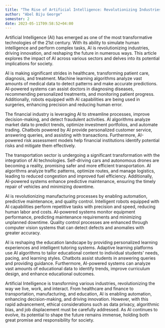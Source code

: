 ```yaml
---
title: "The Rise of Artificial Intelligence: Revolutionizing Industries and Shaping the Future"
author: "Abel Biju George"
semester: 2
date: 2023-05-11T09:58:52+04:00
---
```


Artificial Intelligence (AI) has emerged as one of the most transformative technologies of the 21st century. With its ability to simulate human intelligence and perform complex tasks, AI is revolutionizing industries, driving innovation, and reshaping the future in numerous ways. This article explores the impact of AI across various sectors and delves into its potential implications for society.

AI is making significant strides in healthcare, transforming patient care, diagnosis, and treatment. Machine learning algorithms analyze vast amounts of medical data to detect patterns and make accurate predictions. AI-powered systems can assist doctors in diagnosing diseases, recommending personalized treatments, and monitoring patient progress. Additionally, robots equipped with AI capabilities are being used in surgeries, enhancing precision and reducing human error.

The financial industry is leveraging AI to streamline processes, improve decision-making, and detect fraudulent activities. AI algorithms analyze market data to predict trends, optimize investment portfolios, and automate trading. Chatbots powered by AI provide personalized customer service, answering queries, and assisting with transactions. Furthermore, AI-powered risk assessment models help financial institutions identify potential risks and mitigate them effectively.

The transportation sector is undergoing a significant transformation with the integration of AI technologies. Self-driving cars and autonomous drones are becoming a reality, promising safer and more efficient transportation. AI algorithms analyze traffic patterns, optimize routes, and manage logistics, leading to reduced congestion and improved fuel efficiency. Additionally, AI-powered systems enhance predictive maintenance, ensuring the timely repair of vehicles and minimizing downtime.

AI is revolutionizing manufacturing processes by enabling automation, predictive maintenance, and quality control. Intelligent robots equipped with AI capabilities perform repetitive tasks with precision and speed, reducing human labor and costs. AI-powered systems monitor equipment performance, predicting maintenance requirements and minimizing unplanned downtime. Quality control processes are enhanced through computer vision systems that can detect defects and anomalies with greater accuracy.

AI is reshaping the education landscape by providing personalized learning experiences and intelligent tutoring systems. Adaptive learning platforms use AI algorithms to tailor educational content to individual students' needs, pacing, and learning styles. Chatbots assist students in answering queries and providing guidance. Furthermore, AI-powered systems can analyze vast amounts of educational data to identify trends, improve curriculum design, and enhance educational outcomes.

Artificial Intelligence is transforming various industries, revolutionizing the way we live, work, and interact. From healthcare and finance to transportation, manufacturing, and education, AI is enabling automation, enhancing decision-making, and driving innovation. However, with this rapid advancement, ethical considerations such as data privacy, algorithmic bias, and job displacement must be carefully addressed. As AI continues to evolve, its potential to shape the future remains immense, holding both great promise and responsibility for society.
